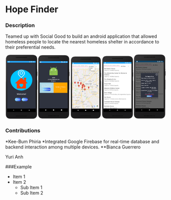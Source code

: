 # Hope Finder
### Description
Teamed up with Social Good to build an android application that allowed homeless people to locate the nearest homeless shelter in accordance to their preferential needs. 

<img alt="Home Page/Login" src="imgs/ss01.png"  width="20%"  height="20%"><img alt="User Info" src="imgs/ss05.png"  width="20%"  height="20%"><img alt="Google Maps" src="imgs/ss04.png"  width="20%"  height="46%"><img alt="Shelter List" src="imgs/ss02.png"  width="20%"  height="20%"><img alt="Shelter List: Reserving Shelter" src="imgs/ss03.png"  width="20%"  height="20%">

### Contributions
*Kee-Bum Phiria
*Integrated Google Firebase for real-time database and backend interaction among multiple devices.
**Bianca Guerrero

Yuri Anh

###Example
* Item 1
* Item 2
  * Sub Item 1
  * Sub Item 2


